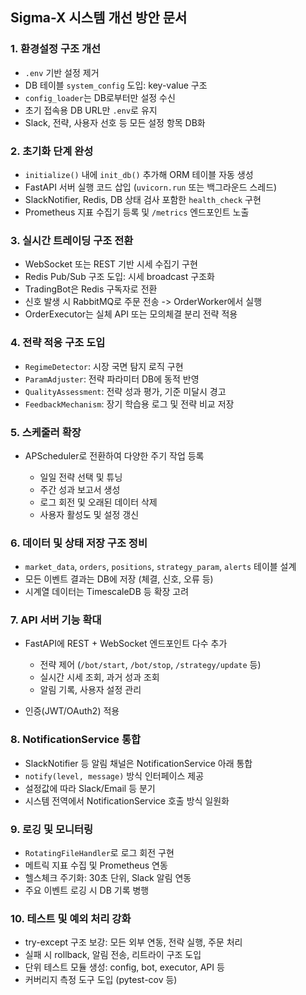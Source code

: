 ## Sigma-X 시스템 개선 방안 문서

### 1. 환경설정 구조 개선

* `.env` 기반 설정 제거
* DB 테이블 `system_config` 도입: key-value 구조
* `config_loader`는 DB로부터만 설정 수신
* 초기 접속용 DB URL만 `.env`로 유지
* Slack, 전략, 사용자 선호 등 모든 설정 항목 DB화

### 2. 초기화 단계 완성

* `initialize()` 내에 `init_db()` 추가해 ORM 테이블 자동 생성
* FastAPI 서버 실행 코드 삽입 (`uvicorn.run` 또는 백그라운드 스레드)
* SlackNotifier, Redis, DB 상태 검사 포함한 `health_check` 구현
* Prometheus 지표 수집기 등록 및 `/metrics` 엔드포인트 노출

### 3. 실시간 트레이딩 구조 전환

* WebSocket 또는 REST 기반 시세 수집기 구현
* Redis Pub/Sub 구조 도입: 시세 broadcast 구조화
* TradingBot은 Redis 구독자로 전환
* 신호 발생 시 RabbitMQ로 주문 전송 -> OrderWorker에서 실행
* OrderExecutor는 실체 API 또는 모의체결 분리 전략 적용

### 4. 전략 적응 구조 도입

* `RegimeDetector`: 시장 국면 탐지 로직 구현
* `ParamAdjuster`: 전략 파라미터 DB에 동적 반영
* `QualityAssessment`: 전략 성과 평가, 기준 미달시 경고
* `FeedbackMechanism`: 장기 학습용 로그 및 전략 비교 저장

### 5. 스케줄러 확장

* APScheduler로 전환하여 다양한 주기 작업 등록

  * 일일 전략 선택 및 튜닝
  * 주간 성과 보고서 생성
  * 로그 회전 및 오래된 데이터 삭제
  * 사용자 활성도 및 설정 갱신

### 6. 데이터 및 상태 저장 구조 정비

* `market_data`, `orders`, `positions`, `strategy_param`, `alerts` 테이블 설계
* 모든 이벤트 결과는 DB에 저장 (체결, 신호, 오류 등)
* 시계열 데이터는 TimescaleDB 등 확장 고려

### 7. API 서버 기능 확대

* FastAPI에 REST + WebSocket 엔드포인트 다수 추가

  * 전략 제어 (`/bot/start`, `/bot/stop`, `/strategy/update` 등)
  * 실시간 시세 조회, 과거 성과 조회
  * 알림 기록, 사용자 설정 관리
* 인증(JWT/OAuth2) 적용

### 8. NotificationService 통합

* SlackNotifier 등 알림 채널은 NotificationService 아래 통합
* `notify(level, message)` 방식 인터페이스 제공
* 설정값에 따라 Slack/Email 등 분기
* 시스템 전역에서 NotificationService 호출 방식 일원화

### 9. 로깅 및 모니터링

* `RotatingFileHandler`로 로그 회전 구현
* 메트릭 지표 수집 및 Prometheus 연동
* 헬스체크 주기화: 30초 단위, Slack 알림 연동
* 주요 이벤트 로깅 시 DB 기록 병행

### 10. 테스트 및 예외 처리 강화

* try-except 구조 보강: 모든 외부 연동, 전략 실행, 주문 처리
* 실패 시 rollback, 알림 전송, 리트라이 구조 도입
* 단위 테스트 모듈 생성: config, bot, executor, API 등
* 커버리지 측정 도구 도입 (pytest-cov 등)
